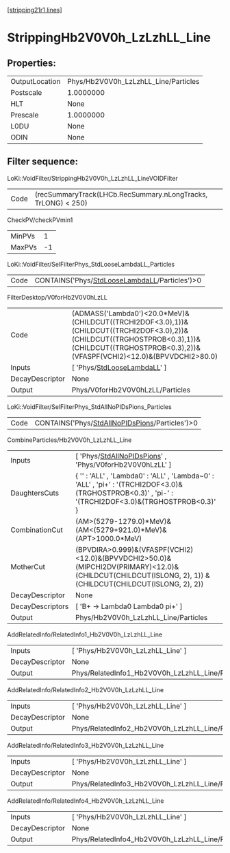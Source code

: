 [[stripping21r1 lines]](./stripping21r1-index)

# StrippingHb2V0V0h_LzLzhLL_Line

## Properties:

|                |                                      |
|----------------|--------------------------------------|
| OutputLocation | Phys/Hb2V0V0h_LzLzhLL_Line/Particles |
| Postscale      | 1.0000000                            |
| HLT            | None                                 |
| Prescale       | 1.0000000                            |
| L0DU           | None                                 |
| ODIN           | None                                 |

## Filter sequence:

LoKi::VoidFilter/StrippingHb2V0V0h_LzLzhLL_LineVOIDFilter

|      |                                                               |
|------|---------------------------------------------------------------|
| Code | (recSummaryTrack(LHCb.RecSummary.nLongTracks, TrLONG) \< 250) |

CheckPV/checkPVmin1

|        |     |
|--------|-----|
| MinPVs | 1   |
| MaxPVs | -1  |

LoKi::VoidFilter/SelFilterPhys_StdLooseLambdaLL_Particles

|      |                                                                                                    |
|------|----------------------------------------------------------------------------------------------------|
| Code | CONTAINS('Phys/[StdLooseLambdaLL](./stripping21r1-commonparticles-stdlooselambdall)/Particles')\>0 |

FilterDesktop/V0forHb2V0V0hLzLL

|                 |                                                                                                                                                                                                        |
|-----------------|--------------------------------------------------------------------------------------------------------------------------------------------------------------------------------------------------------|
| Code            | (ADMASS('Lambda0')\<20.0\*MeV)&(CHILDCUT((TRCHI2DOF\<3.0),1))&(CHILDCUT((TRCHI2DOF\<3.0),2))&(CHILDCUT((TRGHOSTPROB\<0.3),1))&(CHILDCUT((TRGHOSTPROB\<0.3),2))&(VFASPF(VCHI2)\<12.0)&(BPVVDCHI2\>80.0) |
| Inputs          | [ 'Phys/[StdLooseLambdaLL](./stripping21r1-commonparticles-stdlooselambdall)' ]                                                                                                                      |
| DecayDescriptor | None                                                                                                                                                                                                   |
| Output          | Phys/V0forHb2V0V0hLzLL/Particles                                                                                                                                                                       |

LoKi::VoidFilter/SelFilterPhys_StdAllNoPIDsPions_Particles

|      |                                                                                                      |
|------|------------------------------------------------------------------------------------------------------|
| Code | CONTAINS('Phys/[StdAllNoPIDsPions](./stripping21r1-commonparticles-stdallnopidspions)/Particles')\>0 |

CombineParticles/Hb2V0V0h_LzLzhLL_Line

|                  |                                                                                                                                                              |
|------------------|--------------------------------------------------------------------------------------------------------------------------------------------------------------|
| Inputs           | [ 'Phys/[StdAllNoPIDsPions](./stripping21r1-commonparticles-stdallnopidspions)' , 'Phys/V0forHb2V0V0hLzLL' ]                                               |
| DaughtersCuts    | { '' : 'ALL' , 'Lambda0' : 'ALL' , 'Lambda~0' : 'ALL' , 'pi+' : '(TRCHI2DOF\<3.0)&(TRGHOSTPROB\<0.3)' , 'pi-' : '(TRCHI2DOF\<3.0)&(TRGHOSTPROB\<0.3)' }      |
| CombinationCut   | (AM\>(5279-1279.0)\*MeV)&(AM\<(5279+921.0)\*MeV)&(APT\>1000.0\*MeV)                                                                                          |
| MotherCut        | (BPVDIRA\>0.999)&(VFASPF(VCHI2)\<12.0)&(BPVVDCHI2\>50.0)&(MIPCHI2DV(PRIMARY)\<12.0)& (CHILDCUT(CHILDCUT(ISLONG, 2), 1)) & (CHILDCUT(CHILDCUT(ISLONG, 2), 2)) |
| DecayDescriptor  | None                                                                                                                                                         |
| DecayDescriptors | [ 'B+ -\> Lambda0 Lambda0 pi+' ]                                                                                                                           |
| Output           | Phys/Hb2V0V0h_LzLzhLL_Line/Particles                                                                                                                         |

AddRelatedInfo/RelatedInfo1_Hb2V0V0h_LzLzhLL_Line

|                 |                                                   |
|-----------------|---------------------------------------------------|
| Inputs          | [ 'Phys/Hb2V0V0h_LzLzhLL_Line' ]                |
| DecayDescriptor | None                                              |
| Output          | Phys/RelatedInfo1_Hb2V0V0h_LzLzhLL_Line/Particles |

AddRelatedInfo/RelatedInfo2_Hb2V0V0h_LzLzhLL_Line

|                 |                                                   |
|-----------------|---------------------------------------------------|
| Inputs          | [ 'Phys/Hb2V0V0h_LzLzhLL_Line' ]                |
| DecayDescriptor | None                                              |
| Output          | Phys/RelatedInfo2_Hb2V0V0h_LzLzhLL_Line/Particles |

AddRelatedInfo/RelatedInfo3_Hb2V0V0h_LzLzhLL_Line

|                 |                                                   |
|-----------------|---------------------------------------------------|
| Inputs          | [ 'Phys/Hb2V0V0h_LzLzhLL_Line' ]                |
| DecayDescriptor | None                                              |
| Output          | Phys/RelatedInfo3_Hb2V0V0h_LzLzhLL_Line/Particles |

AddRelatedInfo/RelatedInfo4_Hb2V0V0h_LzLzhLL_Line

|                 |                                                   |
|-----------------|---------------------------------------------------|
| Inputs          | [ 'Phys/Hb2V0V0h_LzLzhLL_Line' ]                |
| DecayDescriptor | None                                              |
| Output          | Phys/RelatedInfo4_Hb2V0V0h_LzLzhLL_Line/Particles |
